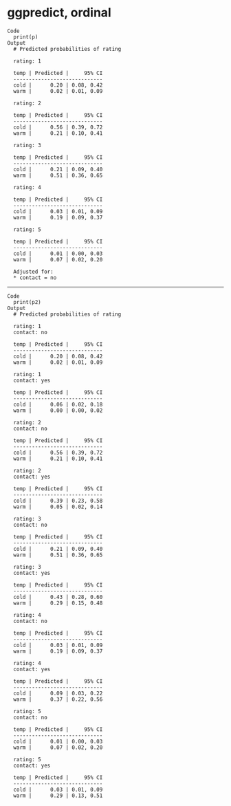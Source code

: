 # ggpredict, ordinal

    Code
      print(p)
    Output
      # Predicted probabilities of rating
      
      rating: 1
      
      temp | Predicted |     95% CI
      -----------------------------
      cold |      0.20 | 0.08, 0.42
      warm |      0.02 | 0.01, 0.09
      
      rating: 2
      
      temp | Predicted |     95% CI
      -----------------------------
      cold |      0.56 | 0.39, 0.72
      warm |      0.21 | 0.10, 0.41
      
      rating: 3
      
      temp | Predicted |     95% CI
      -----------------------------
      cold |      0.21 | 0.09, 0.40
      warm |      0.51 | 0.36, 0.65
      
      rating: 4
      
      temp | Predicted |     95% CI
      -----------------------------
      cold |      0.03 | 0.01, 0.09
      warm |      0.19 | 0.09, 0.37
      
      rating: 5
      
      temp | Predicted |     95% CI
      -----------------------------
      cold |      0.01 | 0.00, 0.03
      warm |      0.07 | 0.02, 0.20
      
      Adjusted for:
      * contact = no

---

    Code
      print(p2)
    Output
      # Predicted probabilities of rating
      
      rating: 1
      contact: no
      
      temp | Predicted |     95% CI
      -----------------------------
      cold |      0.20 | 0.08, 0.42
      warm |      0.02 | 0.01, 0.09
      
      rating: 1
      contact: yes
      
      temp | Predicted |     95% CI
      -----------------------------
      cold |      0.06 | 0.02, 0.18
      warm |      0.00 | 0.00, 0.02
      
      rating: 2
      contact: no
      
      temp | Predicted |     95% CI
      -----------------------------
      cold |      0.56 | 0.39, 0.72
      warm |      0.21 | 0.10, 0.41
      
      rating: 2
      contact: yes
      
      temp | Predicted |     95% CI
      -----------------------------
      cold |      0.39 | 0.23, 0.58
      warm |      0.05 | 0.02, 0.14
      
      rating: 3
      contact: no
      
      temp | Predicted |     95% CI
      -----------------------------
      cold |      0.21 | 0.09, 0.40
      warm |      0.51 | 0.36, 0.65
      
      rating: 3
      contact: yes
      
      temp | Predicted |     95% CI
      -----------------------------
      cold |      0.43 | 0.28, 0.60
      warm |      0.29 | 0.15, 0.48
      
      rating: 4
      contact: no
      
      temp | Predicted |     95% CI
      -----------------------------
      cold |      0.03 | 0.01, 0.09
      warm |      0.19 | 0.09, 0.37
      
      rating: 4
      contact: yes
      
      temp | Predicted |     95% CI
      -----------------------------
      cold |      0.09 | 0.03, 0.22
      warm |      0.37 | 0.22, 0.56
      
      rating: 5
      contact: no
      
      temp | Predicted |     95% CI
      -----------------------------
      cold |      0.01 | 0.00, 0.03
      warm |      0.07 | 0.02, 0.20
      
      rating: 5
      contact: yes
      
      temp | Predicted |     95% CI
      -----------------------------
      cold |      0.03 | 0.01, 0.09
      warm |      0.29 | 0.13, 0.51
      

